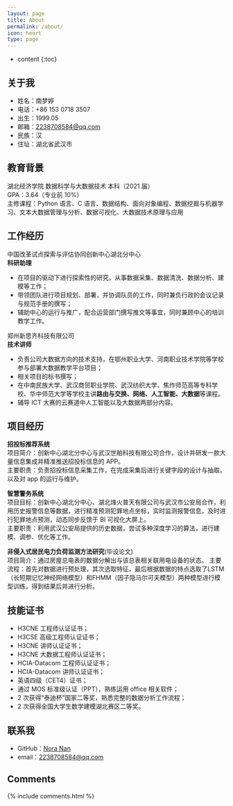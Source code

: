 ```yaml
---
layout: page
title: About
permalink: /about/
icon: heart
type: page
---
```


* content
{:toc}

## 关于我  

* 姓名：南梦婷  
* 电话：+86 153 0718 3507  
* 出生：1999.05  
* 邮箱：2238708584@qq.com  
* 民族：汉  
* 住址：湖北省武汉市  

## 教育背景  

湖北经济学院 数据科学与大数据技术 本科（2021 届）  
GPA：3.64（专业前 10%）  
主修课程：Python 语言、C 语言、数据结构、面向对象编程、数据挖掘与机器学习、文本大数据管理与分析、数据可视化、大数据技术原理与应用  

## 工作经历  

中国改革试点探索与评估协同创新中心湖北分中心  
**科研助理**  
* 在项目的驱动下进行探索性的研究，从事数据采集、数据清洗、数据分析、建模等工作；  
* 带领团队进行项目规划、部署，并协调队员的工作，同时兼负行政的会议记录与规范手册的撰写；  
* 辅助中心的运行与推广，配合运营部门撰写推文等事宜，同时兼顾中心的培训教学工作。  

郑州新思齐科技有限公司  
**技术讲师**  
* 负责公司大数据方向的技术支持，在鄂州职业大学、河南职业技术学院等学校参与部署大数据教学平台项目；  
* 相关项目的标书撰写；  
* 在中南民族大学、武汉商贸职业学院、武汉纺织大学、焦作师范高等专科学校、华中师范大学等学校主讲**路由与交换、网络、人工智能、大数据**等课程。  
* 辅导 ICT 大赛的云赛道中人工智能以及大数据两部分内容。  


## 项目经历  

**招投标推荐系统**  
项目简介：创新中心湖北分中心与武汉世舶科技有限公司合作，设计并研发一款大量信息集成并精准推送招投标信息的 APP。  
主要职责：负责招投标信息采集工作，在完成采集后进行关键字段的设计与抽取，以及对 app 的运行与维护。  

**智慧警务系统**  
项目目标：创新中心湖北分中心、湖北烽火普天有限公司与武汉市公安局合作，利用历史报警信息等数据，进行精准预测犯罪地点坐标，实时监测报警信息，及时进行犯罪地点预测，动态同步反馈于 BI 可视化大屏上。  
主要职责：利用武汉公安局提供的历史数据，尝试多种深度学习的算法，进行建模、调参、优化等工作。  


**非侵入式居民电力负荷监测方法研究**(毕设论文)  
项目简介：通过房屋总电表的数据分解出与该总表相关联用电设备的状态。
主要流程：首先对数据进行预处理，其次选取特征，最后根据数据的特点选取了LSTM（长短期记忆神经网络模型）和FHMM（因子隐马尔可夫模型）两种模型进行模型训练，得到结果后并进行分析。  

## 技能证书  

* H3CNE 工程师认证证书；  
* H3CSE 高级工程师认证证书；  
* H3CNE 讲师认证证书；  
* H3CNE 大数据工程师认证证书；  
* HCIA-Datacom 工程师认证证书；  
* HCIA-Datacom 讲师认证证书；  
* 英语四级（CET4）证书；   
* 通过 MOS 标准级认证（PPT），熟练运用 office 相关软件；  
* 2 次获得“泰迪杯”国家二等奖，熟悉完整的数据分析工作流程；  
* 2 次获得全国大学生数学建模湖北赛区二等奖。  

## 联系我  

* GitHub：[Nora Nan](https://github.com/Norah2)
* email：2238708584@qq.com
<div style='display: none'>
* [Weibo](http://weibo.com/3115521wh)
* [知乎](https://www.zhihu.com/people/gaohaoyang)
* [Facebook](https://www.facebook.com/gaohaoyang.water)
* [豆瓣](https://www.douban.com/people/42525035/)
* [豆瓣音乐人-浩阳的小站](https://site.douban.com/haoyangaiyinyue/) -->
</div>


## Comments

{% include comments.html %}
